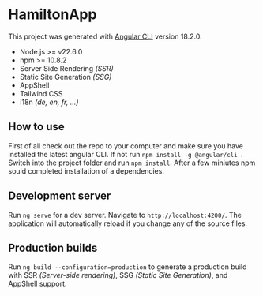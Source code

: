 # HamiltonApp

This project was generated with [Angular CLI](https://github.com/angular/angular-cli) version 18.2.0.

- Node.js >= v22.6.0
- npm >= 10.8.2
- Server Side Rendering _(SSR)_
- Static Site Generation _(SSG)_
- AppShell
- Tailwind CSS
- i18n _(de, en, fr, ...)_

## How to use

First of all check out the repo to your computer and make sure you have installed the latest angular CLI. If not run `npm install -g @angular/cli `.
Switch into the project folder and run `npm install`. After a few miniutes npm sould completed installation of a dependencies.

## Development server

Run `ng serve` for a dev server. Navigate to `http://localhost:4200/`. The application will automatically reload if you change any of the source files.

## Production builds

Run `ng build --configuration=production` to generate a production build with SSR _(Server-side rendering)_, SSG _(Static Site Generation)_, and AppShell support.

